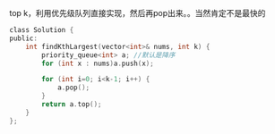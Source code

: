 top k，利用优先级队列直接实现，然后再pop出来。。当然肯定不是最快的
```C
class Solution {
public:
    int findKthLargest(vector<int>& nums, int k) {
        priority_queue<int> a; //默认是降序
        for (int x : nums)a.push(x);

        for (int i=0; i<k-1; i++) {
            a.pop();
        }
        return a.top();
    }
};
```
